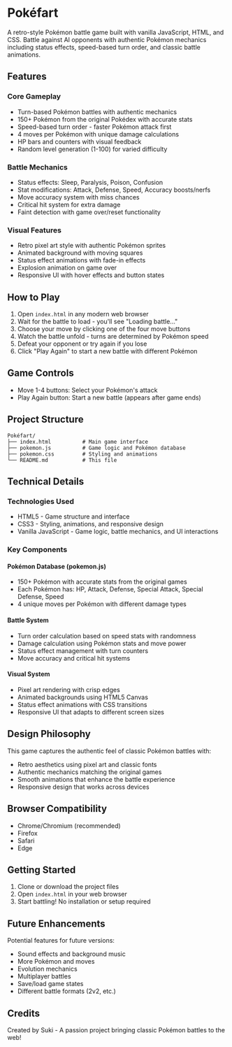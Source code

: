 # Pokéfart

A retro-style Pokémon battle game built with vanilla JavaScript, HTML, and CSS. Battle against AI opponents with authentic Pokémon mechanics including status effects, speed-based turn order, and classic battle animations.

## Features

### Core Gameplay
- Turn-based Pokémon battles with authentic mechanics
- 150+ Pokémon from the original Pokédex with accurate stats
- Speed-based turn order - faster Pokémon attack first
- 4 moves per Pokémon with unique damage calculations
- HP bars and counters with visual feedback
- Random level generation (1-100) for varied difficulty

### Battle Mechanics
- Status effects: Sleep, Paralysis, Poison, Confusion
- Stat modifications: Attack, Defense, Speed, Accuracy boosts/nerfs
- Move accuracy system with miss chances
- Critical hit system for extra damage
- Faint detection with game over/reset functionality

### Visual Features
- Retro pixel art style with authentic Pokémon sprites
- Animated background with moving squares
- Status effect animations with fade-in effects
- Explosion animation on game over
- Responsive UI with hover effects and button states

## How to Play

1. Open `index.html` in any modern web browser
2. Wait for the battle to load - you'll see "Loading battle..."
3. Choose your move by clicking one of the four move buttons
4. Watch the battle unfold - turns are determined by Pokémon speed
5. Defeat your opponent or try again if you lose
6. Click "Play Again" to start a new battle with different Pokémon

## Game Controls

- Move 1-4 buttons: Select your Pokémon's attack
- Play Again button: Start a new battle (appears after game ends)

## Project Structure

```
Pokéfart/
├── index.html          # Main game interface
├── pokemon.js          # Game logic and Pokémon database
├── pokemon.css         # Styling and animations
└── README.md           # This file
```

## Technical Details

### Technologies Used
- HTML5 - Game structure and interface
- CSS3 - Styling, animations, and responsive design
- Vanilla JavaScript - Game logic, battle mechanics, and UI interactions

### Key Components

#### Pokémon Database (pokemon.js)
- 150+ Pokémon with accurate stats from the original games
- Each Pokémon has: HP, Attack, Defense, Special Attack, Special Defense, Speed
- 4 unique moves per Pokémon with different damage types

#### Battle System
- Turn order calculation based on speed stats with randomness
- Damage calculation using Pokémon stats and move power
- Status effect management with turn counters
- Move accuracy and critical hit systems

#### Visual System
- Pixel art rendering with crisp edges
- Animated backgrounds using HTML5 Canvas
- Status effect animations with CSS transitions
- Responsive UI that adapts to different screen sizes

## Design Philosophy

This game captures the authentic feel of classic Pokémon battles with:
- Retro aesthetics using pixel art and classic fonts
- Authentic mechanics matching the original games
- Smooth animations that enhance the battle experience
- Responsive design that works across devices

## Browser Compatibility

- Chrome/Chromium (recommended)
- Firefox
- Safari
- Edge

## Getting Started

1. Clone or download the project files
2. Open `index.html` in your web browser
3. Start battling! No installation or setup required

## Future Enhancements

Potential features for future versions:
- Sound effects and background music
- More Pokémon and moves
- Evolution mechanics
- Multiplayer battles
- Save/load game states
- Different battle formats (2v2, etc.)

## Credits

Created by Suki - A passion project bringing classic Pokémon battles to the web!